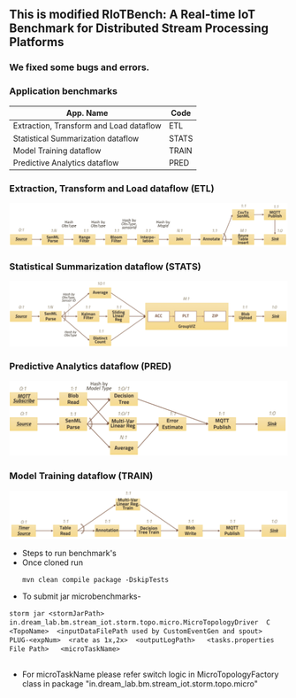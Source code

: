 ## This is modified RIoTBench: A Real-time IoT Benchmark for Distributed Stream Processing Platforms 

### We fixed some bugs and errors. 

### Application  benchmarks 
| App. Name  | Code |
| ------------- | ------------- |
| Extraction, Transform and Load  dataflow  | ETL   |
| Statistical Summarization dataflow  | STATS   |
| Model Training dataflow  | TRAIN   |
| Predictive Analytics dataflow   | PRED   |


### Extraction, Transform and Load  dataflow (ETL)
 ![FCAST](https://github.com/anshuiisc/FIG/blob/master/ETL-1.png)
### Statistical Summarization dataflow (STATS) 
 ![FCAST](https://github.com/anshuiisc/FIG/blob/master/stats-1.png)
### Predictive Analytics dataflow (PRED)  
 ![FCAST](https://github.com/anshuiisc/FIG/blob/master/pred-1.png)
### Model Training dataflow (TRAIN)
 ![FCAST](https://github.com/anshuiisc/FIG/blob/master/Train-1.png)


- Steps to run benchmark's
- Once cloned  run 
    ```
   mvn clean compile package -DskipTests
    ```
- To submit jar microbenchmarks- 
 ```
 storm jar <stormJarPath>   in.dream_lab.bm.stream_iot.storm.topo.micro.MicroTopologyDriver  C  <TopoName>  <inputDataFilePath used by CustomEventGen and spout>   PLUG-<expNum>  <rate as 1x,2x>  <outputLogPath>   <tasks.properties File Path>   <microTaskName>
 
 
 ```
- For microTaskName please refer  switch logic in  MicroTopologyFactory class in package   "in.dream_lab.bm.stream_iot.storm.topo.micro"   


